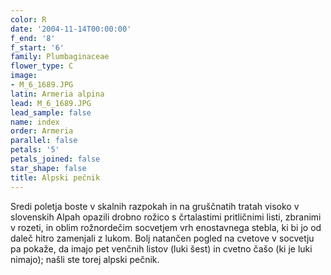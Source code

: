 ```yaml
---
color: R
date: '2004-11-14T00:00:00'
f_end: '8'
f_start: '6'
family: Plumbaginaceae
flower_type: C
image:
- M_6_1689.JPG
latin: Armeria alpina
lead: M_6_1689.JPG
lead_sample: false
name: index
order: Armeria
parallel: false
petals: '5'
petals_joined: false
star_shape: false
title: Alpski pečnik
---
```

Sredi poletja boste v skalnih razpokah in na gruščnatih tratah visoko v slovenskih Alpah opazili drobno rožico s črtalastimi pritličnimi listi, zbranimi v rozeti, in oblim rožnordečim socvetjem vrh enostavnega stebla, ki bi jo od daleč hitro zamenjali z lukom. Bolj natančen pogled na cvetove v socvetju pa pokaže, da imajo pet venčnih listov (luki šest) in cvetno čašo (ki je luki nimajo); našli ste torej alpski pečnik.
